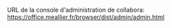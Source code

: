 URL de la console d'administration de collabora: https://office.meallier.fr/browser/dist/admin/admin.html